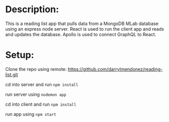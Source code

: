 # Description: 
This is a reading list app that pulls data from a MongoDB MLab database using an express node server. React is used to run the client app and reads and updates the database. Apollo is used to connect GraphQL to React.

# Setup:
Clone the repo using remote: https://github.com/darrylmendonez/reading-list.git

cd into server and run `npm install`

run server using `nodemon app`

cd into client and run `npm install`

run app using `npm start`